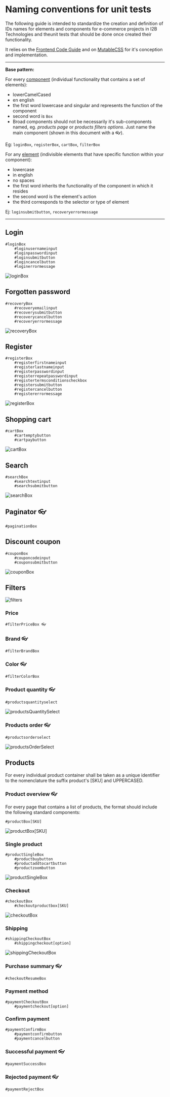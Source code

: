 Naming conventions for unit tests
=====


The following guide is intended to standardize the creation and definition of IDs names for elements and components for e-commerce projects in I2B Technologies and  theunit tests that should be done once created their functionality. 

It relies on the [Frontend Code Guide](frontend-guide_EN.md) and on [MutableCSS](mutable-css_EN.md) for it's conception and implementation.

---

**Base pattern:** 

For every [component](mutable-css_EN.md#components) (individual functionality that contains a set of elements):
- lowerCamelCased
- en english
- the first word lowercase and singular and represents the function of the component
- second word is `Box`
- Broad components should not be necessarily it's sub-components named, eg. *products page* or *products filters options*. Just name the main component (shown in this document with a 👓).

Eg: `loginBox`, `registerBox`, `cartBox`, `filterBox`

For any [element](mutable-css_EN.md#elements) (indivisible elements that have specific function within your component):
- lowercase
- in english
- no spaces
- the first word inherits the functionality of the component in which it resides
- the second word is the element's action
- the third corresponds to the selector or type of element

Ej: `loginsubmitbutton`, `recoveryerrormessage`

---

## Login
```
#loginBox
    #loginusernameinput
    #loginpasswordinput
    #loginsubmitbutton
    #logincancelbutton
    #loginerrormessage
```

![loginBox](https://raw.githubusercontent.com/I2BTech/guia-para-el-codigo-frontend/master/images/loginBox.png)

## Forgotten password
```
#recoveryBox
    #recoveryemailinput
    #recoverysubmitbutton
    #recoverycancelbutton
    #recoveryerrormessage
```

![recoveryBox](https://raw.githubusercontent.com/I2BTech/guia-para-el-codigo-frontend/master/images/recoveryBox.png)

## Register
```
#registerBox
    #registerfirstnameinput
    #registerlastnameinput
    #registerpasswordinput
    #registerrepeatpasswordinput
    #registertermsconditionscheckbox
    #registersubmitbutton
    #registercancelbutton
    #registererrormessage
```

![registerBox](https://raw.githubusercontent.com/I2BTech/guia-para-el-codigo-frontend/master/images/registerBox.png)

## Shopping cart

```
#cartBox
    #cartemptybutton
    #cartpaybutton
```

![cartBox](https://raw.githubusercontent.com/I2BTech/guia-para-el-codigo-frontend/master/images/cartBox.png)

## Search
```
#searchBox
    #searchtextinput
    #searchsubmitbutton
```

![searchBox](https://raw.githubusercontent.com/I2BTech/guia-para-el-codigo-frontend/master/images/searchBox.png)

## Paginator 👓
```
#paginationBox
```

## Discount coupon
```
#couponBox
    #couponcodeinput
    #couponsubmitbutton
```

![couponBox](https://raw.githubusercontent.com/I2BTech/guia-para-el-codigo-frontend/master/images/couponBox.png)

## Filters

![filters](https://raw.githubusercontent.com/I2BTech/guia-para-el-codigo-frontend/master/images/filters.png)

### Price
```
#filterPriceBox 👓
```

### Brand 👓
```
#filterBrandBox
```

### Color 👓
```
#filterColorBox
```

### Product quantity 👓
```
#productsquantityselect
```

![productsQuantitySelect](https://raw.githubusercontent.com/I2BTech/guia-para-el-codigo-frontend/master/images/productsQuantitySelect.png)

### Products order 👓
```
#productsorderselect
```

![productsOrderSelect](https://raw.githubusercontent.com/I2BTech/guia-para-el-codigo-frontend/master/images/productsOrderSelect.png)

## Products

For every individual product container shall be taken as a unique identifier to the nomenclature the suffix product's [SKU] and UPPERCASED.

### Product overview 👓

For every page that contains a list of products, the format should include the following standard components:

```
#productBox[SKU]
```

![productBox[SKU]](https://raw.githubusercontent.com/I2BTech/guia-para-el-codigo-frontend/master/images/productBox[SKU].png)

### Single product

```
#productSingleBox
    #productbuybutton
    #productaddtocartbutton
    #productzoombutton
```

![productSingleBox](https://raw.githubusercontent.com/I2BTech/guia-para-el-codigo-frontend/master/images/productSingleBox.png)

### Checkout

```
#checkoutBox
    #checkoutproductbox[SKU]
```

![checkoutBox](https://raw.githubusercontent.com/I2BTech/guia-para-el-codigo-frontend/master/images/checkoutBox.png)

### Shipping

```
#shippingCheckoutBox
    #shippingcheckout[option]
```

![shippingCheckoutBox](https://raw.githubusercontent.com/I2BTech/guia-para-el-codigo-frontend/master/images/shippingCheckoutBox.png)

### Purchase summary 👓

```
#checkoutResumeBox
```

### Payment method

```
#paymentCheckoutBox
	#paymentcheckout[option]
```

### Confirm payment

```
#paymentConfirmBox
	#paymentconfirmbutton
	#paymentcancelbutton
```

### Successful payment 👓

```
#paymentSuccessBox
```

### Rejected payment 👓

```
#paymentRejectBox
```
